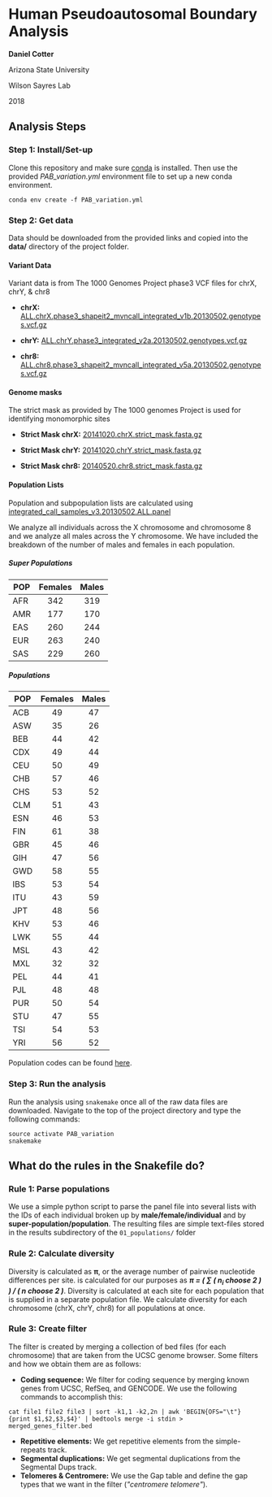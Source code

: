 # Human Pseudoautosomal Boundary Analysis
**Daniel Cotter**

Arizona State University

Wilson Sayres Lab

2018

## Analysis Steps

### Step 1: Install/Set-up

Clone this repository and make sure [conda](https://conda.io/docs/user-guide/install/index.html) is installed. Then use the provided *PAB_variation.yml* environment file to set up a new conda environment.

```shell
conda env create -f PAB_variation.yml
```

### Step 2: Get data

Data should be downloaded from the provided links and copied into the **data/** directory of the project folder.

#### Variant Data
Variant data is from The 1000 Genomes Project phase3 VCF files for chrX, chrY, & chr8

- **chrX:** [ALL.chrX.phase3_shapeit2_mvncall_integrated_v1b.20130502.genotypes.vcf.gz](http://ftp.1000genomes.ebi.ac.uk/vol1/ftp/release/20130502/ALL.chrX.phase3_shapeit2_mvncall_integrated_v1b.20130502.genotypes.vcf.gz "chrX")

- **chrY:** [ALL.chrY.phase3_integrated_v2a.20130502.genotypes.vcf.gz](http://ftp.1000genomes.ebi.ac.uk/vol1/ftp/release/20130502/ALL.chrY.phase3_integrated_v2a.20130502.genotypes.vcf.gz "chrY")

- **chr8:** [ALL.chr8.phase3_shapeit2_mvncall_integrated_v5a.20130502.genotypes.vcf.gz](http://ftp.1000genomes.ebi.ac.uk/vol1/ftp/release/20130502/ALL.chr8.phase3_shapeit2_mvncall_integrated_v5a.20130502.genotypes.vcf.gz "chr8")

#### Genome masks
The strict mask as provided by The 1000 genomes Project is used for identifying monomorphic sites

- **Strict Mask chrX:** [20141020.chrX.strict_mask.fasta.gz](http://ftp.1000genomes.ebi.ac.uk/vol1/ftp/release/20130502/supporting/accessible_genome_masks/StrictMask/20141020.chrX.strict_mask.fasta.gz "chrX")

- **Strict Mask chrY:** [20141020.chrY.strict_mask.fasta.gz](http://ftp.1000genomes.ebi.ac.uk/vol1/ftp/release/20130502/supporting/accessible_genome_masks/StrictMask/20141020.chrY.strict_mask.fasta.gz "chrY")

- **Strict Mask chr8:** [20140520.chr8.strict_mask.fasta.gz](http://ftp.1000genomes.ebi.ac.uk/vol1/ftp/release/20130502/supporting/accessible_genome_masks/StrictMask/20140520.chr8.strict_mask.fasta.gz "chr8")

#### Population Lists
Population and subpopulation lists are calculated using [integrated_call_samples_v3.20130502.ALL.panel](http://ftp.1000genomes.ebi.ac.uk/vol1/ftp/release/20130502/integrated_call_samples_v3.20130502.ALL.panel "Population panel")


We analyze all individuals across the X chromosome and chromosome 8 and we analyze all males across the Y chromosome. We have included the breakdown of the number of males and females in each population.

##### Super Populations

POP | Females | Males
---|:---:|:---:
AFR|342|319
AMR|177|170
EAS|260|244
EUR|263|240
SAS|229|260

##### Populations

POP | Females | Males
---|:---:|:---:
ACB|49|47
ASW|35|26
BEB|44|42
CDX|49|44
CEU|50|49
CHB|57|46
CHS|53|52
CLM|51|43
ESN|46|53
FIN|61|38
GBR|45|46
GIH|47|56
GWD|58|55
IBS|53|54
ITU|43|59
JPT|48|56
KHV|53|46
LWK|55|44
MSL|43|42
MXL|32|32
PEL|44|41
PJL|48|48
PUR|50|54
STU|47|55
TSI|54|53
YRI|56|52

Population codes can be found [here](http://www.internationalgenome.org/faq/which-populations-are-part-your-study/).

### Step 3: Run the analysis

Run the analysis using `snakemake` once all of the raw data files are downloaded. Navigate to the top of the project directory and type the following commands:

```shell
source activate PAB_variation
snakemake
```

## What do the rules in the Snakefile do?
### Rule 1: Parse populations

We use a simple python script to parse the panel file into several lists with the IDs of each individual broken up by **male/female/individual** and by **super-population/population**. The resulting files are simple text-files stored in the results subdirectory of the `01_populations/` folder

### Rule 2: Calculate diversity

Diversity is calculated as **π**, or the average number of pairwise nucleotide differences per site.  is calculated for our purposes as ***π = ( ∑ ( n<sub>i</sub> choose 2 ) ) / ( n choose 2 )***. Diversity is calculated at each site for each population that is supplied in a separate population file. We calculate diversity for each chromosome (chrX, chrY, chr8) for all populations at once.

### Rule 3: Create filter

The filter is created by merging a collection of bed files (for each chromosome) that are taken from the UCSC genome browser. Some filters and how we obtain them are as follows:
- **Coding sequence:** We filter for coding sequence by merging known genes from UCSC, RefSeq, and GENCODE. We use the following commands to accomplish this:
 ```shell
 cat file1 file2 file3 | sort -k1,1 -k2,2n | awk 'BEGIN{OFS="\t"} {print $1,$2,$3,$4}' | bedtools merge -i stdin > merged_genes_filter.bed
 ```
- **Repetitive elements:** We get repetitive elements from the simple-repeats track.
- **Segmental duplications:** We get segmental duplications from the Segmental Dups track.
- **Telomeres & Centromere:** We use the Gap table and define the gap types that we want in the filter (*"centromere telomere"*).
